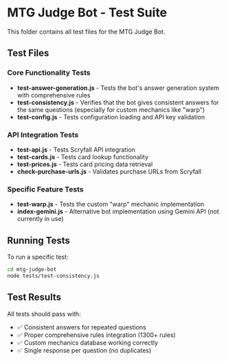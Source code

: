 # MTG Judge Bot - Test Suite

This folder contains all test files for the MTG Judge Bot.

## Test Files

### Core Functionality Tests

- **test-answer-generation.js** - Tests the bot's answer generation system with comprehensive rules
- **test-consistency.js** - Verifies that the bot gives consistent answers for the same questions (especially for custom mechanics like "warp")
- **test-config.js** - Tests configuration loading and API key validation

### API Integration Tests

- **test-api.js** - Tests Scryfall API integration
- **test-cards.js** - Tests card lookup functionality
- **test-prices.js** - Tests card pricing data retrieval
- **check-purchase-urls.js** - Validates purchase URLs from Scryfall

### Specific Feature Tests

- **test-warp.js** - Tests the custom "warp" mechanic implementation
- **index-gemini.js** - Alternative bot implementation using Gemini API (not currently in use)

## Running Tests

To run a specific test:

```bash
cd mtg-judge-bot
node tests/test-consistency.js
```

## Test Results

All tests should pass with:

- ✅ Consistent answers for repeated questions
- ✅ Proper comprehensive rules integration (1300+ rules)
- ✅ Custom mechanics database working correctly
- ✅ Single response per question (no duplicates)
